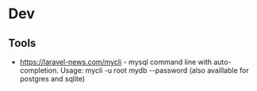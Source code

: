 <!-- TITLE: Dev -->
<!-- SUBTITLE: A quick summary of Dev -->

# Dev
## Tools
* https://laravel-news.com/mycli - mysql command line with auto-completion. Usage: mycli -u root mydb --password (also availlable for postgres and sqlite)